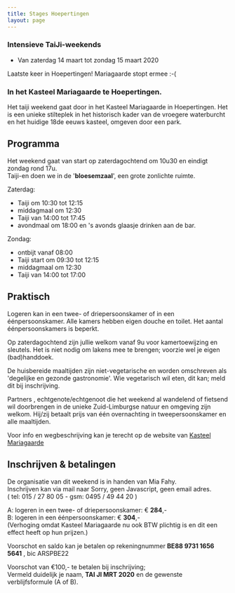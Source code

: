 ```yaml
--- 
title: Stages Hoepertingen
layout: page
---
```

### Intensieve TaiJi-weekends 

* Van zaterdag 14 maart tot zondag 15 maart 2020

Laatste keer in Hoepertingen! Mariagaarde stopt ermee :-(  

### In het Kasteel Mariagaarde te Hoepertingen.
 
Het taiji weekend gaat door in het Kasteel Mariagaarde in Hoepertingen.
Het is een unieke stilteplek in het historisch kader van de vroegere waterburcht en het huidige 18de eeuws kasteel, omgeven door een park.

## Programma

Het weekend gaat van start op zaterdagochtend om 10u30 en eindigt zondag rond 17u.  
Taiji-en doen we in de '**bloesemzaal**', een grote zonlichte ruimte.

Zaterdag:

* Taiji om 10:30 tot 12:15  
* middagmaal om 12:30  
* Taiji van 14:00 tot 17:45  
* avondmaal om 18:00 en 's avonds glaasje drinken aan de bar.  

Zondag:  

* ontbijt vanaf 08:00  
* Taiji start om 09:30 tot 12:15  
* middagmaal om 12:30  
* Taiji van 14:00 tot 17:00


## Praktisch

Logeren kan in een twee- of driepersoonskamer of in een éénpersoonskamer. Alle kamers hebben eigen douche en toilet. Het aantal éénpersoonskamers is beperkt.  

Op zaterdagochtend zijn jullie welkom vanaf 9u voor kamertoewijzing en sleutels. Het is niet nodig om lakens mee te brengen; voorzie wel je eigen (bad)handdoek.

De huisbereide maaltijden zijn niet-vegetarische en worden omschreven als 'degelijke en gezonde gastronomie'. Wie vegetarisch wil eten, dit kan; meld dit bij inschrijving.  

Partners , echtgenote/echtgenoot die het weekend al wandelend of fietsend wil doorbrengen in de unieke Zuid-Limburgse natuur en omgeving zijn welkom. Hij/zij betaalt prijs van één overnachting in tweepersoonskamer en alle maaltijden.  

Voor info en wegbeschrijving kan je terecht op de website van [Kasteel Mariagaarde](http://www.kasteelmariagaarde.be/)

## Inschrijven &amp; betalingen&nbsp;
De organisatie van dit weekend is in handen van Mia Fahy.&nbsp;<br />Inschrijven kan via mail naar <script type="text/javascript" language="javascript"><!--
{ coded = "9Fq.Tqzm@yQJQkQy.GQ"; key = "zs0TnHIBomQ2UuJg75qOiREkp1YN9Vc3xt8SbjLFZADhCvfrd6X4yeKGwlWPMa"; shift=coded.length; link=""; for (i=0; i<coded.length; i++) { if (key.indexOf(coded.charAt(i))==-1) {ltr = coded.charAt(i); link += (ltr); } else { ltr = (key.indexOf(coded.charAt(i))-shift+key.length) % key.length; link += (key.charAt(ltr));}}document.write("<a href='mailto:"+link+"'>"+link+"</a>")} 
// Email obfuscator script 2.1 by Tim Williams, University of Arizona
// Random encryption key feature by Andrew Moulden, Site Engineering Ltd
// This code is freeware provided these four comment lines remain intact
// A wizard to generate this code is at http://www.jottings.com/obfuscator/
//-->
</script><noscript>Sorry, geen Javascript, geen email adres.</noscript><br />
( tel: 015 / 27 80 05 -&nbsp;gsm: 0495 / 49 44 20 )

A: logeren in een twee- of driepersoonskamer: € **284**,-  
B: logeren in een éénpersoonskamer: € **304**,-  
(Verhoging omdat Kasteel Mariagaarde nu ook BTW plichtig is en dit een effect heeft op hun prijzen.)

Voorschot en saldo kan je betalen op rekeningnummer **BE88 9731 1656 5641** , bic ARSPBE22

Voorschot van €100,- te betalen bij inschrijving;  
Vermeld duidelijk je naam, **TAI JI MRT 2020** en de gewenste verblijfsformule (A of B).
